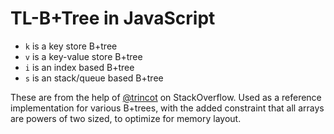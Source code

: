 
# TL-B+Tree in JavaScript

- `k` is a key store B+tree
- `v` is a key-value store B+tree
- `i` is an index based B+tree
- `s` is an stack/queue based B+tree

These are from the help of [@trincot](https://stackoverflow.com/users/5459839/trincot) on StackOverflow. Used as a reference implementation for various B+trees, with the added constraint that all arrays are powers of two sized, to optimize for memory layout.
